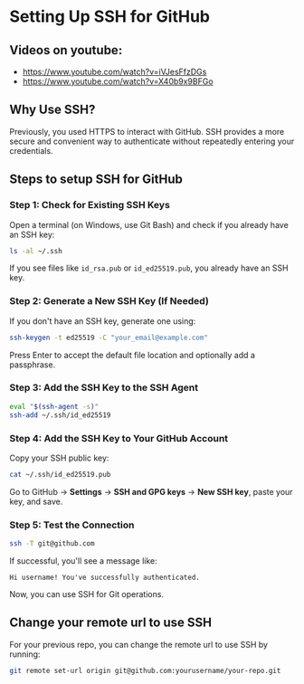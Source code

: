 # Setting Up SSH for GitHub

## Videos on youtube:
- https://www.youtube.com/watch?v=iVJesFfzDGs
- https://www.youtube.com/watch?v=X40b9x9BFGo

## **Why Use SSH?**
Previously, you used HTTPS to interact with GitHub. SSH provides a more secure and convenient way to authenticate without repeatedly entering your credentials.

## Steps to setup SSH for GitHub

### **Step 1: Check for Existing SSH Keys**

Open a terminal (on Windows, use Git Bash) and check if you already have an SSH key:
```bash
ls -al ~/.ssh
```
If you see files like `id_rsa.pub` or `id_ed25519.pub`, you already have an SSH key.

### **Step 2: Generate a New SSH Key (If Needed)**
If you don't have an SSH key, generate one using:
```bash
ssh-keygen -t ed25519 -C "your_email@example.com"
```
Press Enter to accept the default file location and optionally add a passphrase.

### **Step 3: Add the SSH Key to the SSH Agent**
```bash
eval "$(ssh-agent -s)"
ssh-add ~/.ssh/id_ed25519
```

### **Step 4: Add the SSH Key to Your GitHub Account**
Copy your SSH public key:
```bash
cat ~/.ssh/id_ed25519.pub
```
Go to GitHub -> **Settings** -> **SSH and GPG keys** -> **New SSH key**, paste your key, and save.

### **Step 5: Test the Connection**
```bash
ssh -T git@github.com
```
If successful, you'll see a message like:
```
Hi username! You've successfully authenticated.
```
Now, you can use SSH for Git operations.


## Change your remote url to use SSH

For your previous repo, you can change the remote url to use SSH by running:

```bash
git remote set-url origin git@github.com:yourusername/your-repo.git
```


